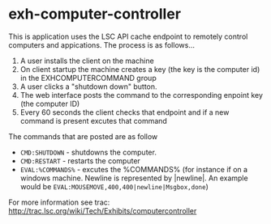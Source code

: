 exh-computer-controller
======================

This is application uses the LSC API cache endpoint to remotely control computers and appications. The process is as follows...

1. A user installs the client on the machine
2. On client startup the machine creates a key (the key is the computer id) in the EXHCOMPUTERCOMMAND group
2. A user clicks a "shutdown down" button.
3. The web interface posts the command to the corresponding enpoint key (the computer ID)
4. Every 60 seconds the client checks that endpoint and if a new command is present excutes that command

The commands that are posted are as follow

* `CMD:SHUTDOWN` - shutdowns the computer.
* `CMD:RESTART` - restarts the computer
* `EVAL:%COMMANDS%` - excutes the %COMMANDS% (for instance if on a windows machine. Newline is represented by |newline|. An example would be `EVAL:MOUSEMOVE,400,400|newline|Msgbox,done`)

For more information see trac: http://trac.lsc.org/wiki/Tech/Exhibits/computercontroller